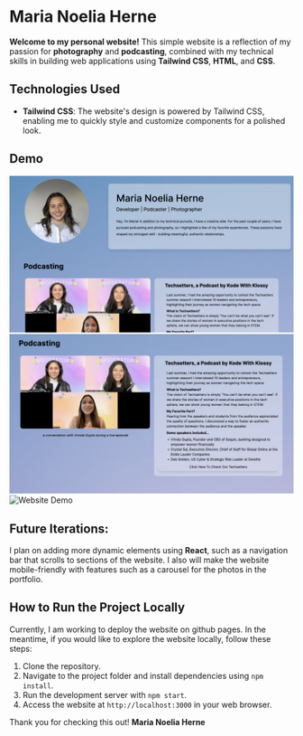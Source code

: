 # Maria Noelia Herne

**Welcome to my personal website!** This simple website is a reflection of my passion for **photography** and **podcasting**, combined with my technical skills in building web applications using **Tailwind CSS**, **HTML**, and **CSS**.

## Technologies Used

- **Tailwind CSS**: The website's design is powered by Tailwind CSS, enabling me to quickly style and customize components for a polished look.

## Demo

![Website Demo](About_Section.png)
![Website Demo](Podcast_Section.png)
![Website Demo](Portfolio_Section.png)

## Future Iterations:

I plan on adding more dynamic elements using **React**, such as a navigation bar that scrolls to sections of the website. I also will make the website mobile-friendly with features such as a carousel for the photos in the portfolio.

## How to Run the Project Locally

Currently, I am working to deploy the website on github pages. In the meantime, if you would like to explore the website locally, follow these steps:

1. Clone the repository.
2. Navigate to the project folder and install dependencies using `npm install`.
3. Run the development server with `npm start`.
4. Access the website at `http://localhost:3000` in your web browser.


Thank you for checking this out!
**Maria Noelia Herne**
